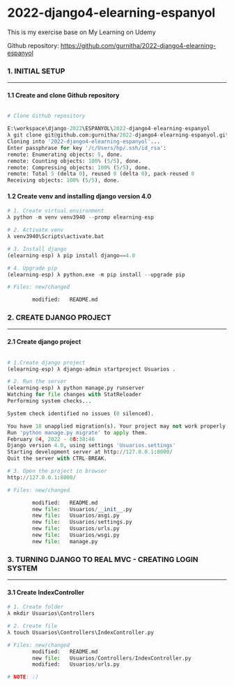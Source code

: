# 2022-django4-elearning-espanyol
This is my exercise base on My Learning on Udemy

Github repository: https://github.com/gurnitha/2022-django4-elearning-espanyol


### 1. INITIAL SETUP
--------------------

#### 1.1 Create and clone Github repository

```py

# Clone Github repository

E:\workspace\django-2022\ESPANYOL\2022-django4-elearning-espanyol
λ git clone git@github.com:gurnitha/2022-django4-elearning-espanyol.git
Cloning into '2022-django4-elearning-espanyol'...
Enter passphrase for key '/c/Users/hp/.ssh/id_rsa':
remote: Enumerating objects: 5, done.
remote: Counting objects: 100% (5/5), done.
remote: Compressing objects: 100% (5/5), done.
remote: Total 5 (delta 0), reused 0 (delta 0), pack-reused 0
Receiving objects: 100% (5/5), done.

```


#### 1.2 Create venv and installing django version 4.0


```py
# 1. Create virtual environment
λ python -m venv venv3940 --promp elearning-esp

# 2. Activate venv
λ venv3940\Scripts\activate.bat

# 3. Install django
(elearning-esp) λ pip install django==4.0

# 4. Upgrade pip
(elearning-esp) λ python.exe -m pip install --upgrade pip

# Files: new/changed

        modified:   README.md
```


### 2. CREATE DJANGO PROJECT
----------------------------

#### 2.1 Create django project

```py

# 1.Create django project
(elearning-esp) λ django-admin startproject Usuarios .

# 2. Run the server
(elearning-esp) λ python manage.py runserver
Watching for file changes with StatReloader
Performing system checks...

System check identified no issues (0 silenced).

You have 18 unapplied migration(s). Your project may not work properly until you apply the migrations for app(s): admin, auth, contenttypes, sessions.
Run 'python manage.py migrate' to apply them.
February 04, 2022 - 08:38:46
Django version 4.0, using settings 'Usuarios.settings'
Starting development server at http://127.0.0.1:8000/
Quit the server with CTRL-BREAK.

# 3. Open the project in browser
http://127.0.0.1:8000/

# Files: new/changed

        modified:   README.md
        new file:   Usuarios/__init__.py
        new file:   Usuarios/asgi.py
        new file:   Usuarios/settings.py
        new file:   Usuarios/urls.py
        new file:   Usuarios/wsgi.py
        new file:   manage.py
```


### 3. TURNING DJANGO TO REAL MVC - CREATING LOGIN SYSTEM
----------------------------------------------------------


#### 3.1 Create IndexController

```py
# 1. Create folder
λ mkdir Usuarios\Controllers

# 2. Create file
λ touch Usuarios\Controllers\IndexController.py

# Files: new/changed
        modified:   README.md
        new file:   Usuarios/Controllers/IndexController.py
        modified:   Usuarios/urls.py

# NOTE: :)
```